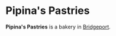 # Pipina's Pastries

**Pipina's Pastries** is a bakery in [Bridgeport](../../societies/esterfell-accord/bridgeport/bridgeport.md).

